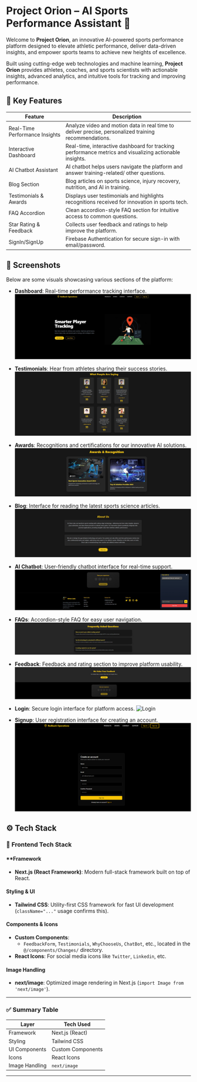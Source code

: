 # Project Orion – AI Sports Performance Assistant 🚀

Welcome to **Project Orion**, an innovative AI-powered sports performance platform designed to elevate athletic performance, deliver data-driven insights, and empower sports teams to achieve new heights of excellence.

Built using cutting-edge web technologies and machine learning, **Project Orion** provides athletes, coaches, and sports scientists with actionable insights, advanced analytics, and intuitive tools for tracking and improving performance.

## 🌟 Key Features

| Feature                      | Description                                                                                     |
|-----------------------------|-------------------------------------------------------------------------------------------------|
| Real-Time Performance Insights | Analyze video and motion data in real time to deliver precise, personalized training recommendations. |
| Interactive Dashboard       | Real-time, interactive dashboard for tracking performance metrics and visualizing actionable insights. |
| AI Chatbot Assistant        | AI chatbot helps users navigate the platform and answer training-related/ other questions. |
| Blog Section                | Blog articles on sports science, injury recovery, nutrition, and AI in training.        |
| Testimonials & Awards       | Displays user testimonials and highlights recognitions received for innovation in sports tech.  |
| FAQ Accordion               | Clean accordion-style FAQ section for intuitive access to common questions.                     |
| Star Rating & Feedback      | Collects user feedback and ratings to help improve the platform.                                |
| SignIn/SignUp      | Firebase Authentication for secure sign-in with email/password.              |
 

## 📸 Screenshots

Below are some visuals showcasing various sections of the platform:

- **Dashboard**: Real-time performance tracking interface.
  ![Dashboard](public/images/Dashboard.png)

- **Testimonials**: Hear from athletes sharing their success stories.
  ![Testimonials](public/images/Testimonials.png)

- **Awards**: Recognitions and certifications for our innovative AI solutions.
  ![Awards](public/images/Awards.png)

- **Blog**: Interface for reading the latest sports science articles.
  ![Blog](public/images/AboutUs.png)

- **AI Chatbot**: User-friendly chatbot interface for real-time support.
  ![AI Chatbot](public/images/Chatbot.png)

- **FAQs**: Accordion-style FAQ for easy user navigation.
  ![FAQs](public/images/FAQs.png)

- **Feedback**: Feedback and rating section to improve platform usability.
  ![Feedback](public/images/Feedback.png)

- **Login**: Secure login interface for platform access.
  ![Login](public/images/Login.png)

- **Signup**: User registration interface for creating an account.
  ![Signup](public/images/Signup.png)

## ⚙️ Tech Stack

### 🔧 **Frontend Tech Stack**

#### **Framework
- **Next.js (React Framework)**: Modern full-stack framework built on top of React.

#### **Styling & UI**
- **Tailwind CSS**: Utility-first CSS framework for fast UI development (`className="..."` usage confirms this).

#### **Components & Icons**
- **Custom Components**:
  - `FeedbackForm`, `Testimonials`, `WhyChooseUs`, `ChatBot`, etc., located in the `@/components/Changes/` directory.
- **React Icons**: For social media icons like `Twitter`, `Linkedin`, etc.

#### **Image Handling**
- **next/image**: Optimized image rendering in Next.js (`import Image from 'next/image'`).

---

### ✅ **Summary Table**

| Layer           | Tech Used                             |
| --------------- | ------------------------------------- |
| Framework       | Next.js (React)                       |
| Styling         | Tailwind CSS                          |
| UI Components   | Custom Components |
| Icons           | React Icons                           |
| Image Handling  | `next/image`                          |

---

